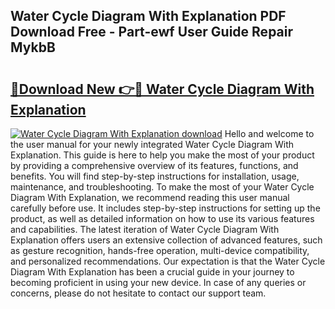 ## Water Cycle Diagram With Explanation PDF Download Free - Part-ewf User Guide Repair MykbB

# <h2><a href="http://dflkvc.blite.top/?on=Water+Cycle+Diagram+With+Explanation">🔗Download New 👉🔴 Water Cycle Diagram With Explanation</a></h2>

[![Water Cycle Diagram With Explanation download](https://i.imgur.com/lujVjoI.png)](http://dflkvc.blite.top/?on=Water+Cycle+Diagram+With+Explanation)
Hello and welcome to the user manual for your newly integrated Water Cycle Diagram With Explanation. This guide is here to help you make the most of your product by providing a comprehensive overview of its features, functions, and benefits. You will find step-by-step instructions for installation, usage, maintenance, and troubleshooting. To make the most of your Water Cycle Diagram With Explanation, we recommend reading this user manual carefully before use. It includes step-by-step instructions for setting up the product, as well as detailed information on how to use its various features and capabilities. The latest iteration of Water Cycle Diagram With Explanation offers users an extensive collection of advanced features, such as gesture recognition, hands-free operation, multi-device compatibility, and personalized recommendations. Our expectation is that the Water Cycle Diagram With Explanation has been a crucial guide in your journey to becoming proficient in using your new device. In case of any queries or concerns, please do not hesitate to contact our support team.
